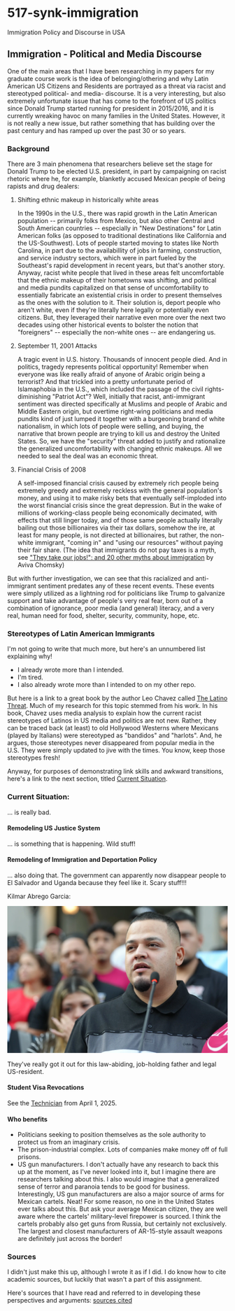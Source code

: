 # 517-synk-immigration

Immigration Policy and Discourse in USA


## Immigration - Political and Media Discourse

One of the main areas that I have been researching in my papers for my graduate course work is the idea of belonging/othering and why Latin American US Citizens and Residents are portrayed as a threat via racist and stereotyped political- and media- discourse. It is a very interesting, but also extremely unfortunate issue that has come to the forefront of US politics since Donald Trump started running for president in 2015/2016, and it is currently wreaking havoc on many families in the United States. However, it is not really a new issue, but rather something that has building over the past century and has ramped up over the past 30 or so years.

### Background
There are 3 main phenomena that researchers believe set the stage for Donald Trump to be elected U.S. president, in part by campaigning on racist rhetoric where he, for example, blanketly accused Mexican people of being rapists and drug dealers:

1. Shifting ethnic makeup in historically white areas

    In the 1990s in the U.S., there was rapid growth in the Latin American population -- primarily folks from Mexico, but also other Central and South American countries -- especially in "New Destinations" for Latin American folks (as opposed to traditional destinations like California and the US-Southwest). Lots of people started moving to states like North Carolina, in part due to the availabillity of jobs in farming, construction, and service industry sectors, which were in part fueled by the Southeast's rapid development in recent years, but that's another story. Anyway, racist white people that lived in these areas felt uncomfortable that the ethnic makeup of their hometowns was shifting, and political and media pundits capitalized on that sense of uncomfortability to essentially fabricate an existential crisis in order to present themselves as the ones with the solution to it. Their solution is, deport people who aren't white, even if they're literally here legally or potentially even citizens. But, they leveraged their narrative even more over the next two decades using other historical events to bolster the notion that "foreigners" -- especially the non-white ones -- are endangering us.

2. September 11, 2001 Attacks

    A tragic event in U.S. history. Thousands of innocent people died. And in politics, tragedy represents political opportunity! Remember when everyone was like really afraid of anyone of Arabic origin being a terrorist? And that trickled into a pretty unfortunate period of Islamaphobia in the U.S., which included the passage of the civil rights-diminishing "Patriot Act"? Well, initially that racist, anti-immigrant sentiment was directed specifically at Muslims and people of Arabic and Middle Eastern origin, but overtime right-wing politicians and media pundits kind of just lumped it together with a burgeoning brand of white nationalism, in which lots of people were selling, and buying, the narrative that brown people are trying to kill us and destroy the United States. So, we have the "security" threat added to justify and rationalize the generalized uncomfortability with changing ethnic makeups. All we needed to seal the deal was an economic threat.

3. Financial Crisis of 2008

    A self-imposed financial crisis caused by extremely rich people being extremely greedy and extremely reckless with the general population's money, and using it to make risky bets that eventually self-imploded into the worst financial crisis since the great depression. But in the wake of millions of working-class people being economically decimated, with effects that still linger today, and of those same people actually literally bailing out those billionaires via their tax dollars, somehow the ire, at least for many people, is not directed at billionaires, but rather, the non-white immigrant, "coming in" and "using our resources" without paying their fair share. (The idea that immigrants do not pay taxes is a myth, see ["They take our jobs!": and 20 other myths about immigration](https://catalog.lib.ncsu.edu/catalog/NCSU4331456) by Aviva Chomsky)

But with further investigation, we can see that this racialized and anti-immigrant sentiment predates any of these recent events. These events were simply utilized as a lightning rod for politicians like Trump to galvanize support and take advantage of people's very real fear, born out of a combination of ignorance, poor media (and general) literacy, and a very real, human need for food, shelter, security, community, hope, etc.

### Stereotypes of Latin American Immigrants

I'm not going to write that much more, but here's an unnumbered list explaining why!
- I already wrote more than I intended.
- I'm tired.
- I also already wrote more than I intended to on my other repo.

But here is a link to a great book by the author Leo Chavez called [The Latino Threat](https://catalog.lib.ncsu.edu/catalog/NCSU6131044). Much of my research for this topic stemmed from his work. In his book, Chavez uses media analysis to explain how the current racist stereotypes of Latinos in US media and politics are not new. Rather, they can be traced back (at least) to old Hollywood Westerns where Mexicans (played by Italians) were stereotyped as "bandidos" and "harlots". And, he argues, those stereotypes never disappeared from popular media in the U.S. They were simply updated to jive with the times. You know, keep those stereotypes fresh!

Anyway, for purposes of demonstrating link skills and awkward transitions, here's a link to the next section, titled [Current Situation](#current-situation).

### Current Situation: 
... is really bad.

#### Remodeling US Justice System
... is something that is happening. Wild stuff!

#### Remodeling of Immigration and Deportation Policy
... also doing that. The government can apparently now disappear people to El Salvador and Uganda because they feel like it. Scary stuff!!!

Kilmar Abrego Garcia:

![Alt text here](images/kilmar-abrego-garcia.webp)

They've really got it out for this law-abiding, job-holding father and legal US-resident.

#### Student Visa Revocations
See the [Technician](https://technicianonline.com/75513/news/two-nc-state-students-leave-u-s-after-visas-terminated/) from April 1, 2025.

#### Who benefits

- Politicians seeking to position themselves as the sole authority to protect us from an imaginary crisis.
- The prison-industrial complex. Lots of companies make money off of full prisons.
- US gun manufacturers. I don't actually have any research to back this up at the moment, as I've never looked into it, but I imagine there are researchers talking about this. I also would imagine that a generalized sense of terror and paranoia tends to be good for business. Interestingly, US gun manufacturers are also a major source of arms for Mexican cartels. Neat! For some reason, no one in the United States ever talks about this. But ask your average Mexican citizen, they are well aware where the cartels' military-level firepower is sourced. I think the cartels probably also get guns from Russia, but certainly not exclusively. The largest and closest manufacturers of AR-15-style assault weapons are definitely just across the border!

### Sources

I didn't just make this up, although I wrote it as if I did. I do know how to cite academic sources, but luckily that wasn't a part of this assignment.

Here's sources that I have read and referred to in developing these perspectives and arguments:
[sources cited](https://docs.google.com/document/d/1L_d5lEM7UVWBYyWc0BBs5HFCy1lEqW3JWUZLJASnVSY/edit?usp=sharing)